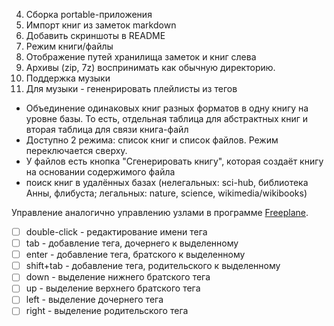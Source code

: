 4. Сборка portable-приложения
5. Импорт книг из заметок markdown
6. Добавить скриншоты в README
7. Режим книги/файлы
8. Отображение путей хранилища заметок и книг слева
9. Архивы (zip, 7z) воспринимать как обычную директорию.
11. Поддержка музыки
12. Для музыки - гененрировать плейлисты из тегов


- Объединение одинаковых книг разных форматов в одну книгу на уровне базы. То есть, отдельная таблица для абстрактных книг и вторая таблица для связи книга-файл
- Доступно 2 режима: список книг и список файлов. Режим переключается сверху.
- У файлов есть кнопка "Сгенерировать книгу", которая создаёт книгу на основании содержимого файла
- поиск книг в удалённых базах (нелегальных: sci-hub, библиотека Анны, флибуста; легальных: nature, science, wikimedia/wikibooks)


Управление аналогично управлению узлами в программе [Freeplane](https://github.com/freeplane/freeplane).

- [ ] double-click - редактирование имени тега
- [ ] tab - добавление тега, дочернего к выделенному
- [ ] enter - добавление тега, братского к выделенному
- [ ] shift+tab - добавление тега, родительского к выделенному
- [ ] down - выделение нижнего братского тега
- [ ] up - выделение верхнего братского тега
- [ ] left - выделение дочернего тега
- [ ] right - выделение родительского тега